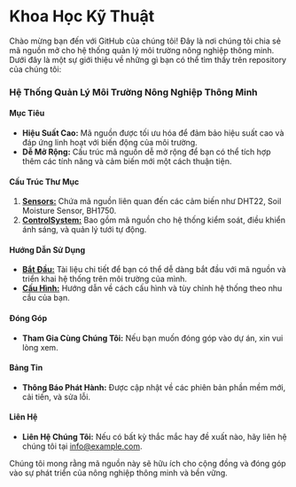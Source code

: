# Khoa Học Kỹ Thuật
Chào mừng bạn đến với GitHub của chúng tôi! Đây là nơi chúng tôi chia sẻ mã nguồn mở cho hệ thống quản lý môi trường nông nghiệp thông minh. Dưới đây là một sự giới thiệu về những gì bạn có thể tìm thấy trên repository của chúng tôi:

### Hệ Thống Quản Lý Môi Trường Nông Nghiệp Thông Minh

#### Mục Tiêu
- **Hiệu Suất Cao:** Mã nguồn được tối ưu hóa để đảm bảo hiệu suất cao và đáp ứng linh hoạt với biến động của môi trường.
- **Dễ Mở Rộng:** Cấu trúc mã nguồn dễ mở rộng để bạn có thể tích hợp thêm các tính năng và cảm biến mới một cách thuận tiện.

#### Cấu Trúc Thư Mục
1. **[Sensors:](https://github.com/hihidong/Khoahockithuat/blob/main/Sensors.ino)** Chứa mã nguồn liên quan đến các cảm biến như DHT22, Soil Moisture Sensor, BH1750.
2. **[ControlSystem:](https://github.com/hihidong/Khoahockithuat/blob/main/ControlSystem.ino)** Bao gồm mã nguồn cho hệ thống kiểm soát, điều khiển ánh sáng, và quản lý tưới tự động.

#### Hướng Dẫn Sử Dụng
- **[Bắt Đầu:](https://github.com/hihidong/Khoahockithuat/blob/main/B%E1%BA%AFt%20%C4%90%E1%BA%A7u)** Tài liệu chi tiết để bạn có thể dễ dàng bắt đầu với mã nguồn và triển khai hệ thống trên môi trường của mình.
- **[Cấu Hình:](https://github.com/hihidong/Khoahockithuat/blob/main/C%E1%BA%A5u%20h%C3%ACnh)** Hướng dẫn về cách cấu hình và tùy chỉnh hệ thống theo nhu cầu của bạn.

#### Đóng Góp
- **Tham Gia Cùng Chúng Tôi:** Nếu bạn muốn đóng góp vào dự án, xin vui lòng xem.

#### Bảng Tin
- **Thông Báo Phát Hành:** Được cập nhật về các phiên bản phần mềm mới, cải tiến, và sửa lỗi.

#### Liên Hệ
- **Liên Hệ Chúng Tôi:** Nếu có bất kỳ thắc mắc hay đề xuất nào, hãy liên hệ chúng tôi tại [info@example.com](mailto:dnguyenphuong306@gmail.com).

Chúng tôi mong rằng mã nguồn này sẽ hữu ích cho cộng đồng và đóng góp vào sự phát triển của nông nghiệp thông minh và bền vững.
